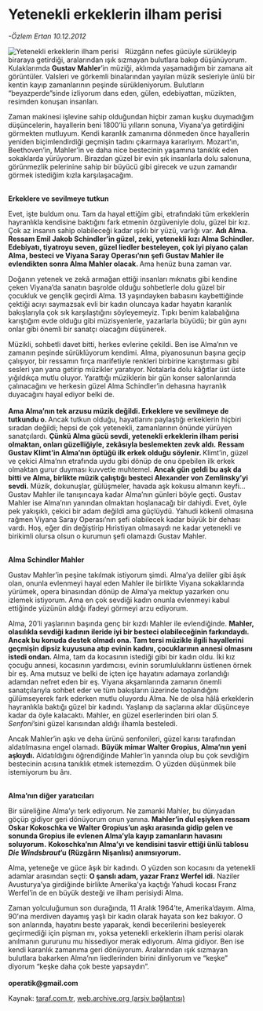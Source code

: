 # Yetenekli erkeklerin ilham perisi

*-Özlem Ertan 10.12.2012*

<div class="yazi"><img align="left" alt="Yetenekli erkeklerin ilham perisi" border="0" src="http://www.taraf.com.tr/fotoraflar/makaleler/yetenekli-erkeklerin-ilham-perisi_4079_orijinal.jpg" style="border-right-width:10px; border-color:#FFFFFF"/><p>Rüzgârın nefes gücüyle sürükleyip biraraya getirdiği, aralarından ışık sızmayan bulutlara bakıp düşünüyorum. Kulaklarımda <b>Gustav Mahler</b>’in müziği, aklımda yaşamadığım bir zamana ait görüntüler. Valsleri ve görkemli binalarından yayılan müzik sesleriyle ünlü bir kentin kayıp zamanlarının peşinde sürükleniyorum. Bulutların “beyazperde”sinde izliyorum dans eden, gülen, edebiyattan, müzikten, resimden konuşan insanları. </p>
<p>Zaman makinesi işlevine sahip olduğundan hiçbir zaman kuşku duymadığım düşüncelerin, hayallerin beni 1800’lü yılların sonuna, Viyana’ya getirdiğini görmekten mutluyum. Kendi karanlık zamanıma dönmeden önce hayallerin yeniden biçimlendirdiği geçmişin tadını çıkarmaya kararlıyım. Mozart’ın, Beethoven’in, Mahler’in ve daha nice bestecinin yaşamına tanıklık eden sokaklarda yürüyorum. Birazdan güzel bir evin şık insanlarla dolu salonuna, görünmezlik pelerinine sahip bir büyücü gibi girecek ve uzun zamandır görmek istediğim kızla karşılaşacağım. </p>
<p><b><br/>Erkeklere ve sevilmeye tutkun </b></p>
<p>Evet, işte buldum onu. Tam da hayal ettiğim gibi, etrafındaki tüm erkeklerin hayranlıkla kendisine baktığını fark etmenin özgüveniyle dolu, güzel bir kız. Çok az insanın sahip olabileceği kadar ışıklı bir yüzü, varlığı var. <b>Adı Alma. Ressam Emil Jakob Schindler’in güzel, zeki, yetenekli kızı Alma Schindler.</b> <b>Edebiyatı, tiyatroyu seven, güzel liedler besteleyen, çok iyi piyano çalan Alma, besteci ve Viyana Saray Operası’nın şefi Gustav Mahler ile evlendikten sonra Alma Mahler olacak. </b>Ama henüz buna zaman var. </p>
<p>Doğanın yetenek ve zekâ armağan ettiği insanları mıknatıs gibi kendine çeken Viyana’da sanatın başrolde olduğu sohbetlerle dolu güzel bir çocukluk ve gençlik geçirdi Alma. 13 yaşındayken babasını kaybettiğinde çektiği acıyı saymazsak evli bir kadın oluncaya kadar hayatın karanlık bakışlarıyla çok sık karşılaştığını söyleyemeyiz. Tıpkı benim kalabalığına karıştığım evde olduğu gibi müzisyenlerle, yazarlarla büyüdü; bir gün aynı onlar gibi önemli bir sanatçı olacağını düşünerek. </p>
<p>Müzikli, sohbetli davet bitti, herkes evlerine çekildi. Ben ise Alma’nın ve zamanın peşinde sürüklüyorum kendimi. Alma, piyanosunun başına geçip çalışıyor, bir ressamın fırça marifetiyle renkleri birbirine karıştırması gibi sesleri yan yana getirip müzikler yaratıyor. Notalarla dolu kâğıtlar üst üste yığıldıkça mutlu oluyor. Yarattığı müziklerin bir gün konser salonlarında çalınacağını ve herkesin güzel Alma Schindler’in dehasına hayranlık duyacağını hayal ediyor belki de.<br/><br/><b>Ama Alma’nın tek arzusu müzik değildi. Erkeklere ve sevilmeye de tutkundu o. </b>Ancak tutkun olduğu, hayatlarını paylaştığı erkeklerin hiçbiri sıradan değildi; hepsi de çok yetenekli, zamanlarının önünde yürüyen sanatçılardı. <b>Çünkü Alma gücü sevdi, yetenekli erkeklerin ilham perisi olmaktan, onları güzelliğiyle, zekâsıyla beslemekten zevk aldı.</b> <b>Ressam Gustav Klimt’in Alma’nın öptüğü ilk erkek olduğu söylenir. </b>Klimt’in, güzel ve çekici Alma’nın etrafında uydu gibi dönüp de onu öpebilen ilk erkek olmaktan gurur duyması kuvvetle muhtemel. <b>Ancak gün geldi bu aşk da bitti ve Alma, birlikte müzik çalıştığı besteci Alexander von Zemlinsky’yi sevdi.</b> Müzik, dokunuşlar, gülüşmeler, havada aşk kokusu almanın keyfi... Gustav Mahler ile tanışıncaya kadar Alma’nın günleri böyle geçti. Gustav Mahler ise Alma’nın yanından olmaktan hoşlanacağı bir dahiydi. Evet, öyle pek yakışıklı, çekici bir adam değildi ama güçlüydü. Yahudi kökenli olmasına rağmen Viyana Saray Operası’nın şefi olabilecek kadar büyük bir dehası vardı. Hoş, eğer din değiştirip Hıristiyan olmasaydı ne kadar yetenekli ve birikimli olursa olsun o kurumun şefi olamazdı Gustav Mahler. </p>
<p><b><br/>Alma Schindler Mahler</b></p>
<p>Gustav Mahler’in peşine takılmak istiyorum şimdi. Alma’ya deliler gibi âşık olan, onunla evlenmeyi hayal eden Mahler ile birlikte Viyana sokaklarında yürümek, opera binasından dönüp de Alma’ya mektup yazarken onu izlemek istiyorum. Ama en çok sevdiği kadın onunla evlenmeyi kabul ettiğinde yüzünün aldığı ifadeyi görmeyi arzu ediyorum. </p>
<p>Alma, 20’li yaşlarının başında genç bir kızdı Mahler ile evlendiğinde. <b>Mahler, olasılıkla sevdiği kadının ileride iyi bir besteci olabileceğinin farkındaydı. Ancak bu konuda destek olmadı ona. Tam tersi müzikle ilgili hayallerini geçmişin dipsiz kuyusuna atıp evinin kadını, çocuklarının annesi olmasını istedi ondan. </b>Alma, tam da kocasının istediği gibi bir kadın oldu. İki kız çocuğu annesi, kocasının yardımcısı, evinin sorumluluklarını üstlenen örnek bir eş. Ama mutsuz ve belki de içten içe hayatını adamaya zorlandığı adamdan nefret eden bir eş. Viyana akşamlarında zamanın önemli sanatçılarıyla sohbet eder ve tüm bakışların üzerinde toplandığını gülümseyerek fark ederken mutlu oluyordu Alma. Ne de olsa hâlâ erkeklerin hayranlıkla baktığı güzel bir kadındı. Yaşlanıp da saçlarına aklar düşünceye kadar da öyle kalacaktı. Mahler, en güzel eserlerinden biri olan <i>5. Senfoni</i>’sini güzel karısından aldığı ilhamla besteledi. </p>
<p>Ancak Mahler’in aşkı ve deha ürünü senfonileri, güzel karısı tarafından aldatılmasına engel olamadı. <b>Büyük mimar Walter Gropius, Alma’nın yeni aşkıydı.</b> Aldatıldığını öğrendiğinde Mahler’in yanında olup bu çok sevdiğim bestecinin acısına tanıklık etmek istemezdim. O yüzden düşünmek bile istemiyorum bu ânı.</p>
<p><b><br/>Alma’nın diğer yaratıcıları</b></p>
<p>Bir süreliğine Alma’yı terk ediyorum. Ne zamanki Mahler, bu dünyadan göçüp gidiyor geri dönüyorum onun yanına. <b>Mahler’in dul eşiyken ressam Oskar Kokoschka ve Walter Gropius’un aşkı arasında gidip gelen ve sonunda Gropius ile evlenen Alma’yla kayıp zamanların havasını soluyorum.</b> <b>Kokoschka’nın Alma’yı ve kendisini tasvir ettiği ünlü tablosu <i>Die Windsbraut</i>’u (Rüzgârın Nişanlısı) anımsıyorum. </b></p>
<p>Alma, yeteneğe ve güce âşık bir kadındı. O yüzden son kocasını da yetenekli adamlar arasından seçti: <b>O şanslı adam, yazar Franz Werfel idi.</b> Naziler Avusturya’ya girdiğinde birlikte Amerika’ya kaçtığı Yahudi kocası Franz Werfel’in de en büyük desteği ve ilham perisiydi Alma. </p>
<p>Zaman yolculuğumun son durağında, 11 Aralık 1964’te, Amerika’dayım. Alma, 90’ına merdiven dayamış yaşlı bir kadın olarak hayata son kez bakıyor. O son anlarında, hayatını beste yaparak, kendi becerilerini besleyerek geçirmediği için pişman mı, yoksa yetenekli erkeklerin ilham perisi olarak anılmanın gururunu mu hissediyor merak ediyorum. Alma gidiyor. Ben ise kendi karanlık zamanıma geri dönüyorum. Aralarından ışık sızmayan bulutlara bakarken Alma’nın liedlerinden birini dinliyorum ve “keşke” diyorum “keşke daha çok beste yapsaydın”.<br/><br/><b>operatik@gmail.com</b></p>
</div>

Kaynak: [taraf.com.tr](http://www.taraf.com.tr/ozlem-ertan/makale-yetenekli-erkeklerin-ilham-perisi.htm), [web.archive.org (arşiv bağlantısı)](http://web.archive.org/web/20131107134729/http://www.taraf.com.tr/ozlem-ertan/makale-yetenekli-erkeklerin-ilham-perisi.htm)
